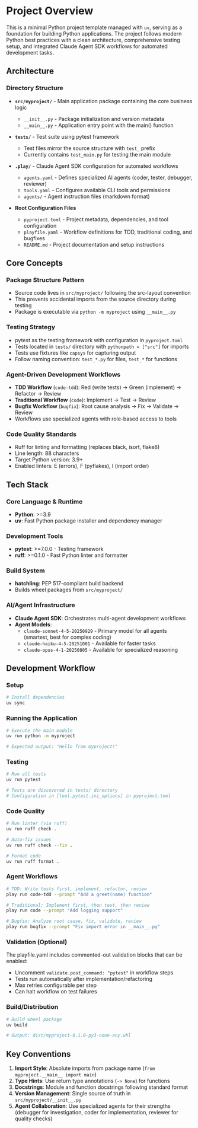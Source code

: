 # Project Overview

This is a minimal Python project template managed with `uv`, serving as a foundation for building Python applications. The project follows modern Python best practices with a clean architecture, comprehensive testing setup, and integrated Claude Agent SDK workflows for automated development tasks.

## Architecture

### Directory Structure

- **`src/myproject/`** - Main application package containing the core business logic
  - `__init__.py` - Package initialization and version metadata
  - `__main__.py` - Application entry point with the main() function

- **`tests/`** - Test suite using pytest framework
  - Test files mirror the source structure with `test_` prefix
  - Currently contains `test_main.py` for testing the main module

- **`.play/`** - Claude Agent SDK configuration for automated workflows
  - `agents.yaml` - Defines specialized AI agents (coder, tester, debugger, reviewer)
  - `tools.yaml` - Configures available CLI tools and permissions
  - `agents/` - Agent instruction files (markdown format)

- **Root Configuration Files**
  - `pyproject.toml` - Project metadata, dependencies, and tool configuration
  - `playfile.yaml` - Workflow definitions for TDD, traditional coding, and bugfixes
  - `README.md` - Project documentation and setup instructions

## Core Concepts

### Package Structure Pattern
- Source code lives in `src/myproject/` following the src-layout convention
- This prevents accidental imports from the source directory during testing
- Package is executable via `python -m myproject` using `__main__.py`

### Testing Strategy
- pytest as the testing framework with configuration in `pyproject.toml`
- Tests located in `tests/` directory with `pythonpath = ["src"]` for imports
- Tests use fixtures like `capsys` for capturing output
- Follow naming convention: `test_*.py` for files, `test_*` for functions

### Agent-Driven Development Workflows
- **TDD Workflow** (`code-tdd`): Red (write tests) → Green (implement) → Refactor → Review
- **Traditional Workflow** (`code`): Implement → Test → Review
- **Bugfix Workflow** (`bugfix`): Root cause analysis → Fix → Validate → Review
- Workflows use specialized agents with role-based access to tools

### Code Quality Standards
- Ruff for linting and formatting (replaces black, isort, flake8)
- Line length: 88 characters
- Target Python version: 3.9+
- Enabled linters: E (errors), F (pyflakes), I (import order)

## Tech Stack

### Core Language & Runtime
- **Python**: >=3.9
- **uv**: Fast Python package installer and dependency manager

### Development Tools
- **pytest**: >=7.0.0 - Testing framework
- **ruff**: >=0.1.0 - Fast Python linter and formatter

### Build System
- **hatchling**: PEP 517-compliant build backend
- Builds wheel packages from `src/myproject/`

### AI/Agent Infrastructure
- **Claude Agent SDK**: Orchestrates multi-agent development workflows
- **Agent Models**:
  - `claude-sonnet-4-5-20250929` - Primary model for all agents (smartest, best for complex coding)
  - `claude-haiku-4-5-20251001` - Available for faster tasks
  - `claude-opus-4-1-20250805` - Available for specialized reasoning

## Development Workflow

### Setup
```bash
# Install dependencies
uv sync
```

### Running the Application
```bash
# Execute the main module
uv run python -m myproject

# Expected output: "Hello from myproject!"
```

### Testing
```bash
# Run all tests
uv run pytest

# Tests are discovered in tests/ directory
# Configuration in [tool.pytest.ini_options] in pyproject.toml
```

### Code Quality
```bash
# Run linter (via ruff)
uv run ruff check .

# Auto-fix issues
uv run ruff check --fix .

# Format code
uv run ruff format .
```

### Agent Workflows
```bash
# TDD: Write tests first, implement, refactor, review
play run code-tdd --prompt "Add a greet(name) function"

# Traditional: Implement first, then test, then review
play run code --prompt "Add logging support"

# Bugfix: Analyze root cause, fix, validate, review
play run bugfix --prompt "Fix import error in __main__.py"
```

### Validation (Optional)
The playfile.yaml includes commented-out validation blocks that can be enabled:
- Uncomment `validate.post_command: "pytest"` in workflow steps
- Tests run automatically after implementation/refactoring
- Max retries configurable per step
- Can halt workflow on test failures

### Build/Distribution
```bash
# Build wheel package
uv build

# Output: dist/myproject-0.1.0-py3-none-any.whl
```

## Key Conventions

1. **Import Style**: Absolute imports from package name (`from myproject.__main__ import main`)
2. **Type Hints**: Use return type annotations (`-> None`) for functions
3. **Docstrings**: Module and function docstrings following standard format
4. **Version Management**: Single source of truth in `src/myproject/__init__.py`
5. **Agent Collaboration**: Use specialized agents for their strengths (debugger for investigation, coder for implementation, reviewer for quality checks)

